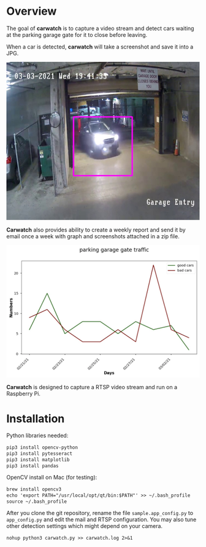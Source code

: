 Overview
========

The goal of **carwatch** is to capture a video stream and detect cars waiting at the parking garage gate for it to close before leaving.

When a car is detected, **carwatch** will take a screenshot and save it into a JPG.

![Example Detection](./example_detection.jpg)

**Carwatch** also provides ability to create a weekly report and send it by email once a week with graph and screenshots attached in a zip file.

![Example Report](./example_report.png)

**Carwatch** is designed to capture a RTSP video stream and run on a Raspberry Pi.

Installation
============

Python libraries needed:
```
pip3 install opencv-python
pip3 install pytesseract
pip3 install matplotlib
pip3 install pandas
```

OpenCV install on Mac (for testing):
```
brew install opencv3
echo 'export PATH="/usr/local/opt/qt/bin:$PATH"' >> ~/.bash_profile
source ~/.bash_profile
```

After you clone the git repository, rename the file ``sample.app_config.py`` to ``app_config.py`` and edit the mail and RTSP configuration.
You may also tune other detection settings which might depend on your camera.

```
nohup python3 carwatch.py >> carwatch.log 2>&1
```
